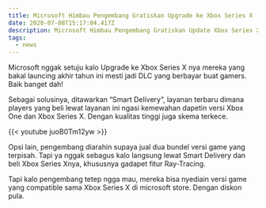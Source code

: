 ```yaml
---
title: Microsoft Himbau Pengembang Gratiskan Upgrade ke Xbox Series X
date: 2020-07-08T15:17:04.417Z
description: Microsoft Himbau Pengembang Gratiskan Update Xbox Series X
tags:
  - news
---
```



Microsoft nggak setuju kalo Upgrade ke Xbox Series X nya mereka yang bakal launcing akhir tahun ini mesti jadi DLC yang berbayar buat gamers. Baik banget dah!

Sebagai solusinya, ditawarkan “Smart Delivery”, layanan terbaru dimana players yang beli lewat layanan ini ngasi kemewahan dapetin versi Xbox One dan Xbox Series X. Dengan kualitas tinggi juga skema terkece.

{{< youtube juoB0Tm12yw >}}

Opsi lain, pengembang diarahin supaya jual dua bundel versi game yang terpisah. Tapi ya nggak sebagus kalo langsung lewat Smart Delivery dan beli Xbox Series Xnya, khususnya gadapet fitur Ray-Tracing.

Tapi kalo pengembang tetep ngga mau, mereka bisa nyediain versi game yang compatible sama Xbox Series X di microsoft store. Dengan diskon pula.
